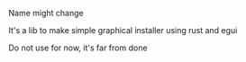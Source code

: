 Name might change

It's a lib to make simple graphical installer using rust and egui



Do not use for now, it's far from done